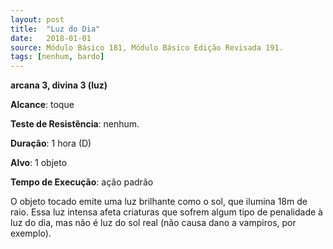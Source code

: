 ```yaml
---
layout: post
title:  "Luz do Dia"
date:   2018-01-01
source: Módulo Básico 181, Módulo Básico Edição Revisada 191.
tags: [nenhum, bardo]
---
```


**arcana 3, divina 3 (luz)**

**Alcance**: toque

**Teste de Resistência**: nenhum.

**Duração**: 1 hora (D)

**Alvo**: 1 objeto

**Tempo de Execução**: ação padrão

O objeto tocado emite uma luz brilhante como o sol, que ilumina 18m de raio. Essa luz intensa afeta criaturas que sofrem algum tipo de penalidade à luz do dia, mas não é luz do sol real (não causa dano a vampiros, por exemplo).
